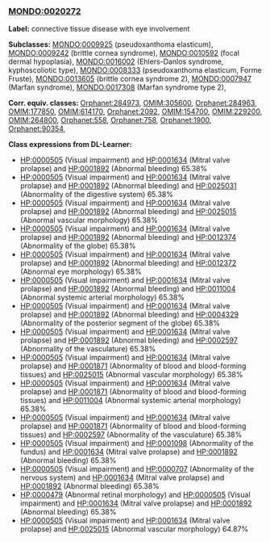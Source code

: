 
### [MONDO:0020272](http://purl.obolibrary.org/obo/MONDO_0020272)
**Label:** connective tissue disease with eye involvement

**Subclasses:** [MONDO:0009925](http://purl.obolibrary.org/obo/MONDO_0009925) (pseudoxanthoma elasticum), [MONDO:0009242](http://purl.obolibrary.org/obo/MONDO_0009242) (brittle cornea syndrome), [MONDO:0010592](http://purl.obolibrary.org/obo/MONDO_0010592) (focal dermal hypoplasia), [MONDO:0016002](http://purl.obolibrary.org/obo/MONDO_0016002) (Ehlers-Danlos syndrome, kyphoscoliotic type), [MONDO:0008333](http://purl.obolibrary.org/obo/MONDO_0008333) (pseudoxanthoma elasticum, Forme Fruste), [MONDO:0013605](http://purl.obolibrary.org/obo/MONDO_0013605) (brittle cornea syndrome 2), [MONDO:0007947](http://purl.obolibrary.org/obo/MONDO_0007947) (Marfan syndrome), [MONDO:0017308](http://purl.obolibrary.org/obo/MONDO_0017308) (Marfan syndrome type 2), 

**Corr. equiv. classes:** [Orphanet:284973](http://www.orpha.net/ORDO/Orphanet_284973), [OMIM:305600](http://purl.obolibrary.org/obo/OMIM_305600), [Orphanet:284963](http://www.orpha.net/ORDO/Orphanet_284963), [OMIM:177850](http://purl.obolibrary.org/obo/OMIM_177850), [OMIM:614170](http://purl.obolibrary.org/obo/OMIM_614170), [Orphanet:2092](http://www.orpha.net/ORDO/Orphanet_2092), [OMIM:154700](http://purl.obolibrary.org/obo/OMIM_154700), [OMIM:229200](http://purl.obolibrary.org/obo/OMIM_229200), [OMIM:264800](http://purl.obolibrary.org/obo/OMIM_264800), [Orphanet:558](http://www.orpha.net/ORDO/Orphanet_558), [Orphanet:758](http://www.orpha.net/ORDO/Orphanet_758), [Orphanet:1900](http://www.orpha.net/ORDO/Orphanet_1900), [Orphanet:90354](http://www.orpha.net/ORDO/Orphanet_90354), 

**Class expressions from DL-Learner:**

- [HP:0000505](http://purl.obolibrary.org/obo/HP_0000505) (Visual impairment) and [HP:0001634](http://purl.obolibrary.org/obo/HP_0001634) (Mitral valve prolapse) and [HP:0001892](http://purl.obolibrary.org/obo/HP_0001892) (Abnormal bleeding) 65.38%
- [HP:0000505](http://purl.obolibrary.org/obo/HP_0000505) (Visual impairment) and [HP:0001634](http://purl.obolibrary.org/obo/HP_0001634) (Mitral valve prolapse) and [HP:0001892](http://purl.obolibrary.org/obo/HP_0001892) (Abnormal bleeding) and [HP:0025031](http://purl.obolibrary.org/obo/HP_0025031) (Abnormality of the digestive system) 65.38%
- [HP:0000505](http://purl.obolibrary.org/obo/HP_0000505) (Visual impairment) and [HP:0001634](http://purl.obolibrary.org/obo/HP_0001634) (Mitral valve prolapse) and [HP:0001892](http://purl.obolibrary.org/obo/HP_0001892) (Abnormal bleeding) and [HP:0025015](http://purl.obolibrary.org/obo/HP_0025015) (Abnormal vascular morphology) 65.38%
- [HP:0000505](http://purl.obolibrary.org/obo/HP_0000505) (Visual impairment) and [HP:0001634](http://purl.obolibrary.org/obo/HP_0001634) (Mitral valve prolapse) and [HP:0001892](http://purl.obolibrary.org/obo/HP_0001892) (Abnormal bleeding) and [HP:0012374](http://purl.obolibrary.org/obo/HP_0012374) (Abnormality of the globe) 65.38%
- [HP:0000505](http://purl.obolibrary.org/obo/HP_0000505) (Visual impairment) and [HP:0001634](http://purl.obolibrary.org/obo/HP_0001634) (Mitral valve prolapse) and [HP:0001892](http://purl.obolibrary.org/obo/HP_0001892) (Abnormal bleeding) and [HP:0012372](http://purl.obolibrary.org/obo/HP_0012372) (Abnormal eye morphology) 65.38%
- [HP:0000505](http://purl.obolibrary.org/obo/HP_0000505) (Visual impairment) and [HP:0001634](http://purl.obolibrary.org/obo/HP_0001634) (Mitral valve prolapse) and [HP:0001892](http://purl.obolibrary.org/obo/HP_0001892) (Abnormal bleeding) and [HP:0011004](http://purl.obolibrary.org/obo/HP_0011004) (Abnormal systemic arterial morphology) 65.38%
- [HP:0000505](http://purl.obolibrary.org/obo/HP_0000505) (Visual impairment) and [HP:0001634](http://purl.obolibrary.org/obo/HP_0001634) (Mitral valve prolapse) and [HP:0001892](http://purl.obolibrary.org/obo/HP_0001892) (Abnormal bleeding) and [HP:0004329](http://purl.obolibrary.org/obo/HP_0004329) (Abnormality of the posterior segment of the globe) 65.38%
- [HP:0000505](http://purl.obolibrary.org/obo/HP_0000505) (Visual impairment) and [HP:0001634](http://purl.obolibrary.org/obo/HP_0001634) (Mitral valve prolapse) and [HP:0001892](http://purl.obolibrary.org/obo/HP_0001892) (Abnormal bleeding) and [HP:0002597](http://purl.obolibrary.org/obo/HP_0002597) (Abnormality of the vasculature) 65.38%
- [HP:0000505](http://purl.obolibrary.org/obo/HP_0000505) (Visual impairment) and [HP:0001634](http://purl.obolibrary.org/obo/HP_0001634) (Mitral valve prolapse) and [HP:0001871](http://purl.obolibrary.org/obo/HP_0001871) (Abnormality of blood and blood-forming tissues) and [HP:0025015](http://purl.obolibrary.org/obo/HP_0025015) (Abnormal vascular morphology) 65.38%
- [HP:0000505](http://purl.obolibrary.org/obo/HP_0000505) (Visual impairment) and [HP:0001634](http://purl.obolibrary.org/obo/HP_0001634) (Mitral valve prolapse) and [HP:0001871](http://purl.obolibrary.org/obo/HP_0001871) (Abnormality of blood and blood-forming tissues) and [HP:0011004](http://purl.obolibrary.org/obo/HP_0011004) (Abnormal systemic arterial morphology) 65.38%
- [HP:0000505](http://purl.obolibrary.org/obo/HP_0000505) (Visual impairment) and [HP:0001634](http://purl.obolibrary.org/obo/HP_0001634) (Mitral valve prolapse) and [HP:0001871](http://purl.obolibrary.org/obo/HP_0001871) (Abnormality of blood and blood-forming tissues) and [HP:0002597](http://purl.obolibrary.org/obo/HP_0002597) (Abnormality of the vasculature) 65.38%
- [HP:0000505](http://purl.obolibrary.org/obo/HP_0000505) (Visual impairment) and [HP:0001098](http://purl.obolibrary.org/obo/HP_0001098) (Abnormality of the fundus) and [HP:0001634](http://purl.obolibrary.org/obo/HP_0001634) (Mitral valve prolapse) and [HP:0001892](http://purl.obolibrary.org/obo/HP_0001892) (Abnormal bleeding) 65.38%
- [HP:0000505](http://purl.obolibrary.org/obo/HP_0000505) (Visual impairment) and [HP:0000707](http://purl.obolibrary.org/obo/HP_0000707) (Abnormality of the nervous system) and [HP:0001634](http://purl.obolibrary.org/obo/HP_0001634) (Mitral valve prolapse) and [HP:0001892](http://purl.obolibrary.org/obo/HP_0001892) (Abnormal bleeding) 65.38%
- [HP:0000479](http://purl.obolibrary.org/obo/HP_0000479) (Abnormal retinal morphology) and [HP:0000505](http://purl.obolibrary.org/obo/HP_0000505) (Visual impairment) and [HP:0001634](http://purl.obolibrary.org/obo/HP_0001634) (Mitral valve prolapse) and [HP:0001892](http://purl.obolibrary.org/obo/HP_0001892) (Abnormal bleeding) 65.38%
- [HP:0000505](http://purl.obolibrary.org/obo/HP_0000505) (Visual impairment) and [HP:0001634](http://purl.obolibrary.org/obo/HP_0001634) (Mitral valve prolapse) and [HP:0025015](http://purl.obolibrary.org/obo/HP_0025015) (Abnormal vascular morphology) 64.87%


